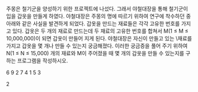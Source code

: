 주몽은 철기군을 양성하기 위한 프로젝트에 나섰다. 
그래서 야철대장을 통해 철기군이 입을 갑옷을 만들게 하였다. 
야철대장은 주몽의 명에 따르기 위하여 연구에 착수하던 중 아래와 같은 
사실을 발견하게 되었다.
갑옷을 만드는 재료들은 각각 고유한 번호를 가지고 있다.
갑옷은 두 개의 재료로 만드는데 
두 재료의 고유한 번호를 합쳐서 M(1 ≤ M ≤ 10,000,000)이 
되면 갑옷이 만들어 지게 된다. 야철대장은 자신이 만들고 있는 
\재료를 가지고 갑옷을 몇 개나 만들 수 있는지 궁금해졌다.
이러한 궁금증을 풀어 주기 위하여 N(1 ≤ N ≤ 15,000) 개의 재료와 
M이 주어졌을 때 몇 개의 갑옷을 만들 수 있는지를 구하는 프로그램을 작성하시오.

6
9
2 7 4 1 5 3




2
